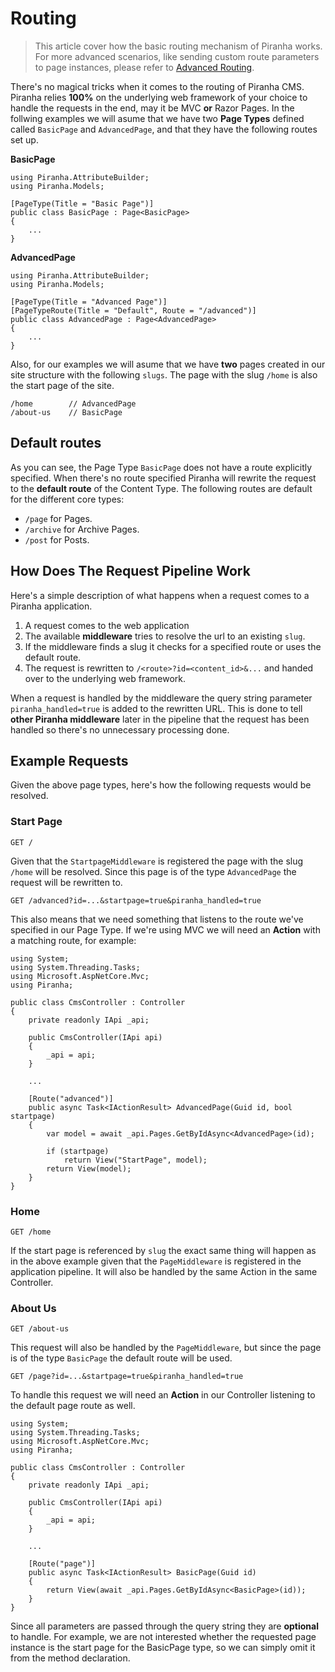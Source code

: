 # Routing

> This article cover how the basic routing mechanism of Piranha works. For more advanced scenarios, like sending custom route parameters to page instances, please refer to [Advanced Routing](routing/advanced-routing).

There's no magical tricks when it comes to the routing of Piranha CMS. Piranha relies **100%** on the underlying web framework of your choice to handle the requests in the end, may it be MVC **or** Razor Pages. In the follwing examples we will asume that we have two **Page Types** defined called `BasicPage` and `AdvancedPage`, and that they have the following routes set up.

**BasicPage**

    using Piranha.AttributeBuilder;
    using Piranha.Models;

    [PageType(Title = "Basic Page")]
    public class BasicPage : Page<BasicPage>
    {
        ...
    }

**AdvancedPage**

    using Piranha.AttributeBuilder;
    using Piranha.Models;

    [PageType(Title = "Advanced Page")]
    [PageTypeRoute(Title = "Default", Route = "/advanced")]
    public class AdvancedPage : Page<AdvancedPage>
    {
        ...
    }

Also, for our examples we will asume that we have **two** pages created in our site structure with the following `slugs`. The page with the slug `/home` is also the start page of the site.

    /home        // AdvancedPage
    /about-us    // BasicPage

## Default routes

As you can see, the Page Type `BasicPage` does not have a route explicitly specified. When there's no route specified Piranha will rewrite the request to the **default route** of the Content Type. The following routes are default for the different core types:

* `/page` for Pages.
* `/archive` for Archive Pages.
* `/post` for Posts.

## How Does The Request Pipeline Work

Here's a simple description of what happens when a request comes to a Piranha application.

1. A request comes to the web application
2. The available **middleware** tries to resolve the url to an existing `slug`.
3. If the middleware finds a slug it checks for a specified route or uses the default route.
4. The request is rewritten to `/<route>?id=<content_id>&...` and handed over to the underlying web framework.

When a request is handled by the middleware the query string parameter `piranha_handled=true` is added to the rewritten URL. This is done to tell **other Piranha middleware** later in the pipeline that the request has been handled so there's no unnecessary processing done.

## Example Requests

Given the above page types, here's how the following requests would be resolved.

### Start Page

    GET /

Given that the `StartpageMiddleware` is registered the page with the slug `/home` will be resolved. Since this page is of the type `AdvancedPage` the request will be rewritten to.

    GET /advanced?id=...&startpage=true&piranha_handled=true

This also means that we need something that listens to the route we've specified in our Page Type. If we're using MVC we will need an **Action** with a matching route, for example:

    using System;
    using System.Threading.Tasks;
    using Microsoft.AspNetCore.Mvc;
    using Piranha;

    public class CmsController : Controller
    {
        private readonly IApi _api;

        public CmsController(IApi api)
        {
            _api = api;
        }

        ...

        [Route("advanced")]
        public async Task<IActionResult> AdvancedPage(Guid id, bool startpage)
        {
            var model = await _api.Pages.GetByIdAsync<AdvancedPage>(id);

            if (startpage)
                return View("StartPage", model);
            return View(model);
        }
    }

### Home

    GET /home

If the start page is referenced by `slug` the exact same thing will happen as in the above example given that the `PageMiddleware` is registered in the application pipeline. It will also be handled by the same Action in the same Controller.

### About Us

    GET /about-us

This request will also be handled by the `PageMiddleware`, but since the page is of the type `BasicPage` the default route will be used.

    GET /page?id=...&startpage=true&piranha_handled=true

To handle this request we will need an **Action** in our Controller listening to the default page route as well.

    using System;
    using System.Threading.Tasks;
    using Microsoft.AspNetCore.Mvc;
    using Piranha;

    public class CmsController : Controller
    {
        private readonly IApi _api;

        public CmsController(IApi api)
        {
            _api = api;
        }

        ...

        [Route("page")]
        public async Task<IActionResult> BasicPage(Guid id)
        {
            return View(await _api.Pages.GetByIdAsync<BasicPage>(id));
        }
    }

Since all parameters are passed through the query string they are **optional** to handle. For example, we are not interested whether the requested page instance is the start page for the BasicPage type, so we can simply omit it from the method declaration.